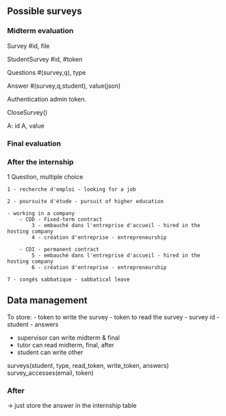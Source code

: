 
## Possible surveys

### Midterm evaluation
Survey
#id, file

StudentSurvey
#id, #token

Questions
#(survey,q), type

Answer
#(survey,q,student), value(json)


Authentication
admin token.

CloseSurvey()


A: id A, value

### Final evaluation

### After the internship

1 Question, multiple choice

```
1 - recherche d'emploi - looking for a job

2 - poursuite d'étude - pursuit of higher education

- working in a company
	- CDD - Fixed-term contract
		3 - embauché dans l'entreprise d'accueil - hired in the hosting company
		4 - création d'entreprise - entrepreneurship

	- CDI - permanent contract
		5 - embauché dans l'entreprise d'accueil - hired in the hosting company
		6 - création d'entreprise - entrepreneurship

7 - congés sabbatique - sabbatical leave
```

## Data management

To store:
	- token to write the survey
	- token to read the survey
	- survey id
	- student
	- answers

- supervisor can write midterm & final
- tutor can read midterm, final, after
- student can write other

surveys(student, type, read_token, write_token, answers)
survey_accesses(email, token)


### After
-> just store the answer in the internship table
